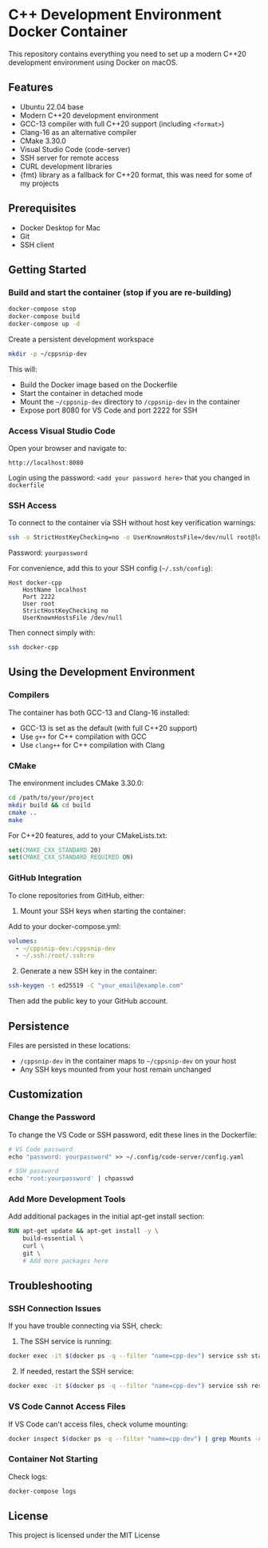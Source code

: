 # C++ Development Environment Docker Container

This repository contains everything you need to set up a modern C++20 development environment using Docker on macOS.

## Features

- Ubuntu 22.04 base
- Modern C++20 development environment
- GCC-13 compiler with full C++20 support (including `<format>`)
- Clang-16 as an alternative compiler
- CMake 3.30.0
- Visual Studio Code (code-server)
- SSH server for remote access
- CURL development libraries
- {fmt} library as a fallback for C++20 format, this was need for some of my projects

## Prerequisites

- Docker Desktop for Mac
- Git
- SSH client

## Getting Started

### Build and start the container (stop if you are re-building)

```bash
docker-compose stop
docker-compose build
docker-compose up -d
```

Create a persistent development workspace

```bash
mkdir -p ~/cppsnip-dev
```

This will:
- Build the Docker image based on the Dockerfile
- Start the container in detached mode
- Mount the `~/cppsnip-dev` directory to `/cppsnip-dev` in the container
- Expose port 8080 for VS Code and port 2222 for SSH

### Access Visual Studio Code

Open your browser and navigate to:

```
http://localhost:8080
```

Login using the password: `<add your password here>` that you changed in `dockerfile`

### SSH Access

To connect to the container via SSH without host key verification warnings:

```bash
ssh -o StrictHostKeyChecking=no -o UserKnownHostsFile=/dev/null root@localhost -p 2222
```

Password: `yourpassword`

For convenience, add this to your SSH config (`~/.ssh/config`):

```
Host docker-cpp
    HostName localhost
    Port 2222
    User root
    StrictHostKeyChecking no
    UserKnownHostsFile /dev/null
```

Then connect simply with:

```bash
ssh docker-cpp
```

## Using the Development Environment

### Compilers

The container has both GCC-13 and Clang-16 installed:

- GCC-13 is set as the default (with full C++20 support)
- Use `g++` for C++ compilation with GCC
- Use `clang++` for C++ compilation with Clang

### CMake

The environment includes CMake 3.30.0:

```bash
cd /path/to/your/project
mkdir build && cd build
cmake ..
make
```

For C++20 features, add to your CMakeLists.txt:

```cmake
set(CMAKE_CXX_STANDARD 20)
set(CMAKE_CXX_STANDARD_REQUIRED ON)
```

### GitHub Integration

To clone repositories from GitHub, either:

1. Mount your SSH keys when starting the container:

Add to your docker-compose.yml:
```yaml
volumes:
  - ~/cppsnip-dev:/cppsnip-dev
  - ~/.ssh:/root/.ssh:ro
```

2. Generate a new SSH key in the container:
```bash
ssh-keygen -t ed25519 -C "your_email@example.com"
```
Then add the public key to your GitHub account.

## Persistence

Files are persisted in these locations:

- `/cppsnip-dev` in the container maps to `~/cppsnip-dev` on your host
- Any SSH keys mounted from your host remain unchanged

## Customization

### Change the Password

To change the VS Code or SSH password, edit these lines in the Dockerfile:

```dockerfile
# VS Code password
echo "password: yourpassword" >> ~/.config/code-server/config.yaml

# SSH password
echo 'root:yourpassword' | chpasswd
```

### Add More Development Tools

Add additional packages in the initial apt-get install section:

```dockerfile
RUN apt-get update && apt-get install -y \
    build-essential \
    curl \
    git \
    # Add more packages here
```

## Troubleshooting

### SSH Connection Issues

If you have trouble connecting via SSH, check:

1. The SSH service is running:
```bash
docker exec -it $(docker ps -q --filter "name=cpp-dev") service ssh status
```

2. If needed, restart the SSH service:
```bash
docker exec -it $(docker ps -q --filter "name=cpp-dev") service ssh restart
```

### VS Code Cannot Access Files

If VS Code can't access files, check volume mounting:

```bash
docker inspect $(docker ps -q --filter "name=cpp-dev") | grep Mounts -A 10
```

### Container Not Starting

Check logs:

```bash
docker-compose logs
```

## License

This project is licensed under the MIT License
